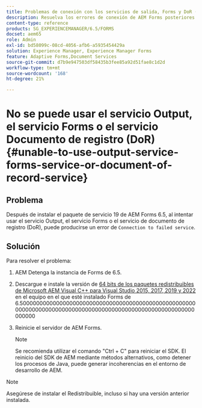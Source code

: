 ```yaml
---
title: Problemas de conexión con los servicios de salida, Forms y DoR (documento de registro)
description: Resuelva los errores de conexión de AEM Forms posteriores al SP19. Detenga, instale Microsoft Visual C++ y reinicie el servidor para obtener una solución perfecta. Solución de problemas de los servicios Output, Forms y DoR.
content-type: reference
products: SG_EXPERIENCEMANAGER/6.5/FORMS
docset: aem65
role: Admin
exl-id: bd58099c-08cd-4056-afb6-a5935454429a
solution: Experience Manager, Experience Manager Forms
feature: Adaptive Forms,Document Services
source-git-commit: d7b9e947503df58435b3fee85a92d51fae8c1d2d
workflow-type: tm+mt
source-wordcount: '168'
ht-degree: 21%

---
```


# No se puede usar el servicio Output, el servicio Forms o el servicio Documento de registro (DoR) {#unable-to-use-output-service-forms-service-or-document-of-record-service}

## Problema

Después de instalar el paquete de servicio 19 de AEM Forms 6.5, al intentar usar el servicio Output, el servicio Forms o el servicio de documento de registro (DoR), puede producirse un error de `Connection to failed service`.

## Solución

Para resolver el problema:

1. AEM Detenga la instancia de Forms de 6.5.
1. Descargue e instale la versión de [64 bits de los paquetes redistribuibles de Microsoft AEM Visual C++ para Visual Studio 2015, 2017, 2019 y 2022](https://learn.microsoft.com/en-us/cpp/windows/latest-supported-vc-redist?view=msvc-170#visual-studio-2015-2017-2019-and-2022) en el equipo en el que esté instalado Forms de 6.50000000000000000000000000000000000000000000000000000000000000000000000000000000000000000000000000000000000000000
1. Reinicie el servidor de AEM Forms.

   >[!NOTE]
   >
   > Se recomienda utilizar el comando &quot;Ctrl + C&quot; para reiniciar el SDK. El reinicio del SDK de AEM mediante métodos alternativos, como detener los procesos de Java, puede generar incoherencias en el entorno de desarrollo de AEM.


>[!NOTE]
>
>
> Asegúrese de instalar el Redistribuible, incluso si hay una versión anterior instalada.
